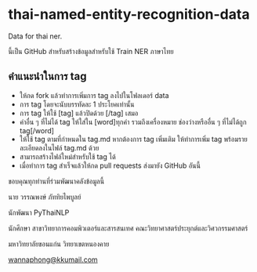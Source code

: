 # thai-named-entity-recognition-data
Data for thai ner.

นี้เป็น GitHub สำหรับสร้างข้อมูลสำหรับใช้ Train NER ภาษาไทย

## คำแนะนำในการ tag

- ให้กด fork แล้วทำการเพิ่มการ tag ลงไปในโฟลเดอร์ data
- การ tag โดยจะนับบรรทัดละ 1 ประโยคเท่านั้น
- การ tag ให้ใช้ [tag] แล้วปิดด้วย [/tag] เสมอ
- คำอื่น ๆ ที่ไม่ได้ tag ให้ใส่ใน [word]ทุกคำ รวมถึงเครื่องหมาย ช่องว่างหรืออื่น ๆ ที่ไม่ได้ถูก tag[/word]
- ให้ใช้ tag ตามที่กำหนดใน tag.md หากต้องการ tag เพิ่มเติม ให้ทำการเพิ่ม tag พร้อมรายละเอียดลงในไฟล์ tag.md ด้วย
- สามารถสร้างไฟล์ใหม่สำหรับใช้ tag ได้
- เมื่อทำการ tag สำเร็จแล้วให้กด  pull requests ส่งมายัง GitHub อันนี้

ขอบคุณทุกท่านที่ร่วมพัฒนาคลังข้อมูลนี้



นาย วรรณพงษ์ ภัททิยไพบูลย์

นักพัฒนา PyThaiNLP

นักศึกษา สาขาวิทยาการคอมพิวเตอร์และสารสนเทศ คณะวิทยาศาสตร์ประยุกต์และวิศวกรรมศาสตร์

มหาวิทยาลัยขอนแก่น วิทยาเขตหนองคาย

wannaphong@kkumail.com